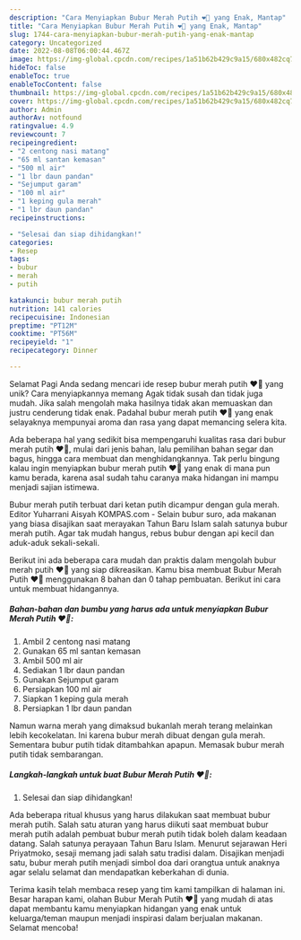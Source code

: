 ```yaml
---
description: "Cara Menyiapkan Bubur Merah Putih ❤️🤍 yang Enak, Mantap"
title: "Cara Menyiapkan Bubur Merah Putih ❤️🤍 yang Enak, Mantap"
slug: 1744-cara-menyiapkan-bubur-merah-putih-yang-enak-mantap
category: Uncategorized
date: 2022-08-08T06:00:44.467Z
image: https://img-global.cpcdn.com/recipes/1a51b62b429c9a15/680x482cq70/bubur-merah-putih-foto-resep-utama.jpg
hideToc: false
enableToc: true
enableTocContent: false
thumbnail: https://img-global.cpcdn.com/recipes/1a51b62b429c9a15/680x482cq70/bubur-merah-putih-foto-resep-utama.jpg
cover: https://img-global.cpcdn.com/recipes/1a51b62b429c9a15/680x482cq70/bubur-merah-putih-foto-resep-utama.jpg
author: Admin
authorAv: notfound
ratingvalue: 4.9
reviewcount: 7
recipeingredient:
- "2 centong nasi matang"
- "65 ml santan kemasan"
- "500 ml air"
- "1 lbr daun pandan"
- "Sejumput garam"
- "100 ml air"
- "1 keping gula merah"
- "1 lbr daun pandan"
recipeinstructions:

- "Selesai dan siap dihidangkan!"
categories:
- Resep
tags:
- bubur
- merah
- putih

katakunci: bubur merah putih 
nutrition: 141 calories
recipecuisine: Indonesian
preptime: "PT12M"
cooktime: "PT56M"
recipeyield: "1"
recipecategory: Dinner

---
```



Selamat Pagi Anda sedang mencari ide resep bubur merah putih ❤️🤍 yang unik? Cara menyiapkannya memang Agak tidak susah dan tidak juga mudah. Jika salah mengolah maka hasilnya tidak akan memuaskan dan justru cenderung tidak enak. Padahal bubur merah putih ❤️🤍 yang enak selayaknya mempunyai aroma dan rasa yang dapat memancing selera kita.


Ada beberapa hal yang sedikit bisa mempengaruhi kualitas rasa dari bubur merah putih ❤️🤍, mulai dari jenis bahan, lalu pemilihan bahan segar dan bagus, hingga cara membuat dan menghidangkannya. Tak perlu bingung kalau ingin menyiapkan bubur merah putih ❤️🤍 yang enak di mana pun kamu berada, karena asal sudah tahu caranya maka hidangan ini mampu menjadi sajian istimewa.

Bubur merah putih terbuat dari ketan putih dicampur dengan gula merah. Editor Yuharrani Aisyah KOMPAS.com - Selain bubur suro, ada makanan yang biasa disajikan saat merayakan Tahun Baru Islam salah satunya bubur merah putih. Agar tak mudah hangus, rebus bubur dengan api kecil dan aduk-aduk sekali-sekali.


Berikut ini ada beberapa cara mudah dan praktis dalam mengolah bubur merah putih ❤️🤍 yang siap dikreasikan. Kamu bisa membuat Bubur Merah Putih ❤️🤍 menggunakan 8 bahan dan 0 tahap pembuatan. Berikut ini cara untuk membuat hidangannya.

<!--inarticleads1-->

##### Bahan-bahan dan bumbu yang harus ada untuk menyiapkan Bubur Merah Putih ❤️🤍:

1. Ambil 2 centong nasi matang
1. Gunakan 65 ml santan kemasan
1. Ambil 500 ml air
1. Sediakan 1 lbr daun pandan
1. Gunakan Sejumput garam
1. Persiapkan 100 ml air
1. Siapkan 1 keping gula merah
1. Persiapkan 1 lbr daun pandan


Namun warna merah yang dimaksud bukanlah merah terang melainkan lebih kecokelatan. Ini karena bubur merah dibuat dengan gula merah. Sementara bubur putih tidak ditambahkan apapun. Memasak bubur merah putih tidak sembarangan. 

<!--inarticleads2-->

##### Langkah-langkah untuk buat Bubur Merah Putih ❤️🤍:


1. Selesai dan siap dihidangkan!

Ada beberapa ritual khusus yang harus dilakukan saat membuat bubur merah putih. Salah satu aturan yang harus diikuti saat membuat bubur merah putih adalah pembuat bubur merah putih tidak boleh dalam keadaan datang. Salah satunya perayaan Tahun Baru Islam. Menurut sejarawan Heri Priyatmoko, sesaji memang jadi salah satu tradisi dalam. Disajikan menjadi satu, bubur merah putih menjadi simbol doa dari orangtua untuk anaknya agar selalu selamat dan mendapatkan keberkahan di dunia. 

Terima kasih telah membaca resep yang tim kami tampilkan di halaman ini. Besar harapan kami, olahan Bubur Merah Putih ❤️🤍 yang mudah di atas dapat membantu kamu menyiapkan hidangan yang enak untuk keluarga/teman maupun menjadi inspirasi dalam berjualan makanan. Selamat mencoba!
